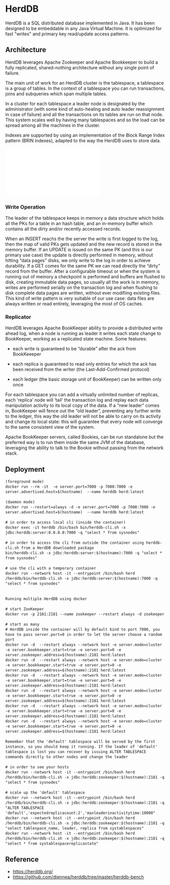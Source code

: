 # HerdDB

HerdDB is a SQL distributed database implemented in Java. It has been designed to be embeddable in any Java Virtual Machine. It is optimized for fast "writes" and primary key read/update access patterns.

## Architecture

HerdDB leverages Apache Zookeeper and Apache Bookkeeper to build a fully replicated, shared-nothing architecture without any single point of failure.

The main unit of work for an HerdDB cluster is the tablespace, a tablespace is a group of tables. In the context of a tablespace you can run transactions, joins and subqueries which span multiple tables.

In a cluster for each tablespace a leader node is designated by the administrator (with some kind of auto-healing and auto leader reassignment in case of failure) and all the transactions on its tables are run on that node. This system scales well by having many tablespaces and so the load can be spread among all the machines in the cluster.

Indexes are supported by using an implementation of the Block Range Index pattern (BRIN indexes), adapted to the way the HerdDB uses to store data.

![Architecture about HerdDB](../images/nosql/01_herddb_architecture.md)

### Write Operation

The leader of the tablespace keeps in memory a data structure which holds all the PKs for a table in an hash table, and an in-memory buffer which contains all the dirty and/or recently accessed records.

When an INSERT reachs the the server the write is first logged to the log, then the map of valid PKs gets updated and the new record is stored in the memory buffer. If an UPDATE is issued on the same PK (and this is our primary use case) the update is directly performed in memory, without hitting “data pages” disks, we only write to the log in order to achieve durability. If a GET comes for the same PK we can read directly the “dirty” record from the buffer. After a configurable timeout or when the system is running out of memory a checkpoint is performed and buffers are flushed to disk, creating immutable data pages, so usually all the work is in memory, writes are performed serially on the transaction log and when flushing to disk complete data pages are written, without ever modifiing existing files. This kind of write pattern is very suitable of our use case: data files are always written or read entirely, leveraging the most of OS caches.

### Replicator

HerdDB leverages Apache BookKeeper ability to provide a distributed write ahead log, when a node is running as leader it writes each state change to BookKeeper, working as a replicated state machine. Some features:
- each write is guaranteed to be “durable” after the ack from BookKeeeper

- each replica is guaranteed to read only entries for which the ack has been received from the writer (the Last-Add-Confirmed protocol)

- each ledger (the basic storage unit of BookKeeper) can be written only once

For each tablespace you can add a virtually unlimited number of replicas, each ‘replica’ node will ‘tail’ the transaction log and replay each data manipulation activity to its local copy of the data. If a “new leader” comes in, BookKeeper will fence out the “old leader”, preventing any further write to the ledger, this way the old leader will not be able to carry on its activity and change its local state: this will guarantee that every node will converge to the same consistent view of the system.

Apache BookKeeper servers, called Bookies, can be run standalone but the preferred way is to run them inside the same JVM of the database, leveraging the ability to talk to the Bookie without passing from the network stack.

## Deployment

```shell
(foreground mode)
docker run --rm -it  -e server.port=7000 -p 7000:7000 -e server.advertised.host=$(hostname)  --name herddb herd:latest

(daemon mode)
docker run --restart=always -d -e server.port=7000 -p 7000:7000 -e server.advertised.host=$(hostname)  --name herddb herd:latest

# in order to access local cli (inside the container)
docker exec -it herddb /bin/bash bin/herddb-cli.sh -x jdbc:herddb:server:0.0.0.0:7000 -q "select * from sysnodes"

# in order to access the cli from outside the container using herddb-cli.sh from a HerdDB downloaded package
bin/herddb-cli.sh -x jdbc:herddb:server:$(hostname):7000 -q "select * from sysnodes"

# use the cli with a temporary container
docker run --network host -it --entrypoint /bin/bash herd /herddb/bin/herddb-cli.sh -x jdbc:herddb:server:$(hostname):7000 -q "select * from sysnodes"


Running multiple HerdDB using docker

# start ZooKeeper
docker run -p 2181:2181 --name zookeeper --restart always -d zookeeper

# start as many 
# HerdDB inside the container will by default bind to port 7000, you have to pass server.port=0 in order to let the server choose a random port
docker run -d  --restart always --network host -e server.mode=cluster -e server.bookkeeper.start=true -e server.port=0 -e server.zookeeper.address=$(hostname):2181 herd:latest
docker run -d  --restart always --network host -e server.mode=cluster -e server.bookkeeper.start=true -e server.port=0 -e server.zookeeper.address=$(hostname):2181 herd:latest
docker run -d  --restart always --network host -e server.mode=cluster -e server.bookkeeper.start=true -e server.port=0 -e server.zookeeper.address=$(hostname):2181 herd:latest
docker run -d  --restart always --network host -e server.mode=cluster -e server.bookkeeper.start=true -e server.port=0 -e server.zookeeper.address=$(hostname):2181 herd:latest
docker run -d  --restart always --network host -e server.mode=cluster -e server.bookkeeper.start=true -e server.port=0 -e server.zookeeper.address=$(hostname):2181 herd:latest
docker run -d  --restart always --network host -e server.mode=cluster -e server.bookkeeper.start=true -e server.port=0 -e server.zookeeper.address=$(hostname):2181 herd:latest

Remember that the 'default' tablespace will be served by the first instance, so you should keep it running. If the leader of 'default' tablespace is lost you can recover by issuing ALTER TABLESPACE commands directly to other nodes and change the leader

# in order to see your hosts
docker run --network host -it --entrypoint /bin/bash herd /herddb/bin/herddb-cli.sh -x jdbc:herddb:zookeeper:$(hostname):2181 -q "select * from sysnodes"

# scale up the 'default' tablespace
docker run --network host -it --entrypoint /bin/bash herd /herddb/bin/herddb-cli.sh -x jdbc:herddb:zookeeper:$(hostname):2181 -q "ALTER TABLESPACE 'default','expectedreplicacount:2','maxleaderinactivitytime:10000"
docker run --network host -it --entrypoint /bin/bash herd /herddb/bin/herddb-cli.sh -x jdbc:herddb:zookeeper:$(hostname):2181 -q "select tablespace_name, leader, replica from systablespaces" 
docker run --network host -it --entrypoint /bin/bash herd /herddb/bin/herddb-cli.sh -x jdbc:herddb:zookeeper:$(hostname):2181 -q "select * from systablespacereplicastate"

```

## Reference

- https://herddb.org/
- https://github.com/diennea/herddb/tree/master/herddb-bench